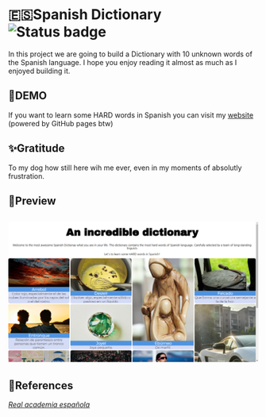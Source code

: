 # 🇪🇸Spanish Dictionary ![Status badge](https://img.shields.io/badge/status-completed-green)

In this project we are going to build a Dictionary with 10 unknown words of the Spanish language. I hope you enjoy reading it almost as much as I enjoyed building it.
## 🚀DEMO
If you want to learn some HARD words in Spanish you can visit my [website](http://sfd "website") (powered by GitHub pages btw)
## ✨Gratitude 
To my dog how still here wih me ever, even in my moments of absolutly frustration.
## 👀Preview
![Screenshot](Spanish-Dictionary_Preview.png)
------------


## 📖References
 [*Real academia española*](https://www.rae.es/ "RAE")
